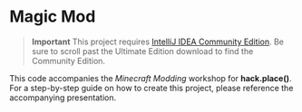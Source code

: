 # Magic Mod

> **Important**
> This project requires [IntelliJ IDEA Community Edition](https://www.jetbrains.com/idea/download/). Be sure to scroll past the Ultimate Edition download to find the Community Edition.

This code accompanies the _Minecraft Modding_ workshop for **hack.place()**. For a step-by-step guide on how to create this project, please reference the accompanying presentation.
